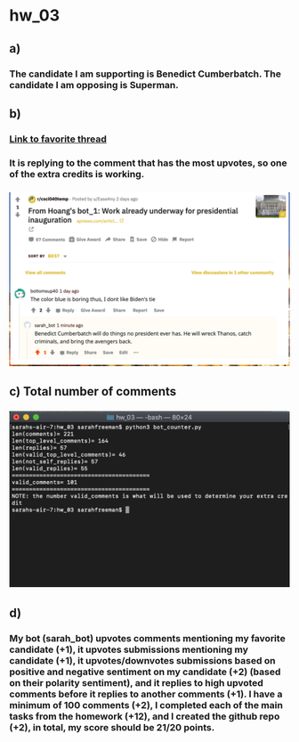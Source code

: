 # hw_03
## a) 
### The candidate I am supporting is Benedict Cumberbatch. The candidate I am opposing is Superman.  
## b)
### [Link to favorite thread](https://www.reddit.com/r/csci040temp/comments/jhmqv8/from_hoangs_bot_1_work_already_underway_for/gabioya/?context=3)
### It is replying to the comment that has the most upvotes, so one of the extra credits is working.
### ![Image of the thread](https://github.com/sarahfreeman-star/hw_03/blob/main/comment.png) 
## c) Total number of comments
### ![Total number of comments](https://github.com/sarahfreeman-star/hw_03/blob/main/terminal.png)
## d)
### My bot (sarah_bot) upvotes comments mentioning my favorite candidate (+1), it upvotes submissions mentioning my candidate (+1), it upvotes/downvotes submissions based on positive and negative sentiment on my candidate (+2) (based on their polarity sentiment), and it replies to high upvoted comments before it replies to another comments (+1). I have a minimum of 100 comments (+2), I completed each of the main tasks from the homework (+12), and I created the github repo (+2), in total, my score should be 21/20 points.
